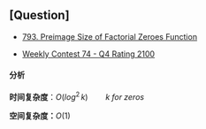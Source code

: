 ## [Question]

- [793. Preimage Size of Factorial Zeroes Function](https://leetcode.cn/problems/preimage-size-of-factorial-zeroes-function/)

- [Weekly Contest 74 - Q4 Rating 2100](https://leetcode.com/contest/weekly-contest-74) 



#### 分析

**时间复杂度**：$O(log^2\,k) \qquad k \; for \; zeros$

**空间复杂度：**$O(1)$